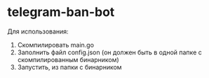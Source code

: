 # telegram-ban-bot
Для использования:
1) Скомпилировать main.go
2) Заполнить файл config.json (он должен быть в одной папке с скомпилированным бинарником)
3) Запустить, из папки с бинарником